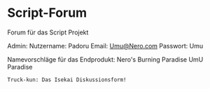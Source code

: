 # Script-Forum
Forum für das Script Projekt

Admin:
Nutzername: Padoru
Email: Umu@Nero.com
Passwort: Umu


Namevorschläge für das Endprodukt:
Nero's Burning Paradise
UmU Paradise
<br>

    Truck-kun: Das Isekai Diskussionsform!

